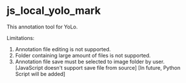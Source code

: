 # js_local_yolo_mark
This annotation tool for YoLo.

Limitations:
1. Annotation file editing is not supported.
2. Folder containing large amount of files is not supported.
3. Annotation file save must be selected to image folder by user.
   [JavaScript doesn't support save file from source]
   [In future, Python Script will be added]
